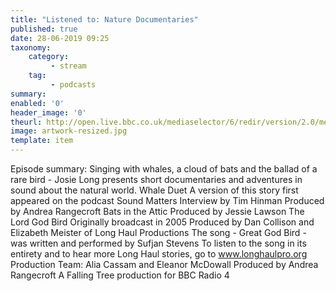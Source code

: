 ```yaml
---
title: "Listened to: Nature Documentaries"
published: true
date: 28-06-2019 09:25
taxonomy:
    category:
         - stream
    tag:
         - podcasts
summary:
enabled: '0'
header_image: '0'
theurl: http://open.live.bbc.co.uk/mediaselector/6/redir/version/2.0/mediaset/audio-nondrm-download/proto/http/vpid/p07dg525.mp3
image: artwork-resized.jpg
template: item
---
```

 
Episode summary: Singing with whales, a cloud of bats and the ballad of a rare bird - Josie Long presents short documentaries and adventures in sound about the natural world. Whale Duet A version of this story first appeared on the podcast Sound Matters Interview by Tim Hinman Produced by Andrea Rangecroft Bats in the Attic Produced by Jessie Lawson The Lord God Bird Originally broadcast in 2005 Produced by Dan Collison and Elizabeth Meister of Long Haul Productions The song - Great God Bird - was written and performed by Sufjan Stevens To listen to the song in its entirety and to hear more Long Haul stories, go to www.longhaulpro.org Production Team: Alia Cassam and Eleanor McDowall Produced by Andrea Rangecroft A Falling Tree production for BBC Radio 4
